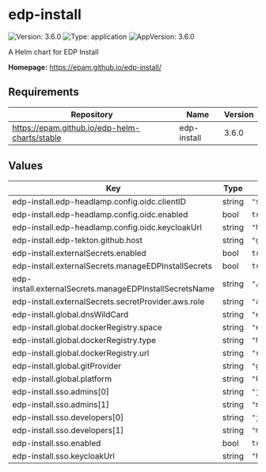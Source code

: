 # edp-install

![Version: 3.6.0](https://img.shields.io/badge/Version-3.6.0-informational?style=flat-square) ![Type: application](https://img.shields.io/badge/Type-application-informational?style=flat-square) ![AppVersion: 3.6.0](https://img.shields.io/badge/AppVersion-3.6.0-informational?style=flat-square)

A Helm chart for EDP Install

**Homepage:** <https://epam.github.io/edp-install/>

## Requirements

| Repository | Name | Version |
|------------|------|---------|
| https://epam.github.io/edp-helm-charts/stable | edp-install | 3.6.0 |

## Values

| Key | Type | Default | Description |
|-----|------|---------|-------------|
| edp-install.edp-headlamp.config.oidc.clientID | string | `"shared"` |  |
| edp-install.edp-headlamp.config.oidc.enabled | bool | `true` |  |
| edp-install.edp-headlamp.config.oidc.keycloakUrl | string | `"https://keycloak.example.com"` |  |
| edp-install.edp-tekton.github.host | string | `"github.com"` |  |
| edp-install.externalSecrets.enabled | bool | `true` |  |
| edp-install.externalSecrets.manageEDPInstallSecrets | bool | `true` |  |
| edp-install.externalSecrets.manageEDPInstallSecretsName | string | `"/edp/deploy-secrets"` |  |
| edp-install.externalSecrets.secretProvider.aws.role | string | `"arn:aws:iam::012345678910:role/AWSIRSA_Shared_ExternalSecretOperatorAccess"` |  |
| edp-install.global.dnsWildCard | string | `"example.com"` |  |
| edp-install.global.dockerRegistry.space | string | `"edp"` |  |
| edp-install.global.dockerRegistry.type | string | `"harbor"` |  |
| edp-install.global.dockerRegistry.url | string | `"registry.example.com"` |  |
| edp-install.global.gitProvider | string | `"github"` |  |
| edp-install.global.platform | string | `"kubernetes"` |  |
| edp-install.sso.admins[0] | string | `"john@example.com"` |  |
| edp-install.sso.admins[1] | string | `"mike@example.com"` |  |
| edp-install.sso.developers[0] | string | `"john@example.com"` |  |
| edp-install.sso.developers[1] | string | `"mike@example.com"` |  |
| edp-install.sso.enabled | bool | `true` |  |
| edp-install.sso.keycloakUrl | string | `"https://keycloak.example.com"` |  |

